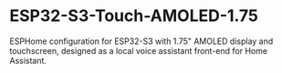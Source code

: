 # ESP32-S3-Touch-AMOLED-1.75
ESPHome configuration for ESP32-S3 with 1.75" AMOLED display and touchscreen, designed as a local voice assistant front-end for Home Assistant.
